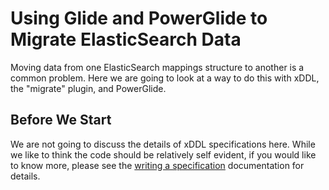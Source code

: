 Using Glide and PowerGlide to Migrate ElasticSearch Data
========================================================

Moving data from one ElasticSearch mappings structure to another is a common problem. Here we are going to look 
at a way to do this with xDDL, the "migrate" plugin, and PowerGlide.


Before We Start
---------------

We are not going to discuss the details of xDDL specifications here. While we like to think the code should be relatively
self evident, if you would like to know more, please see the [writing a specification](../specification) documentation 
for details.


